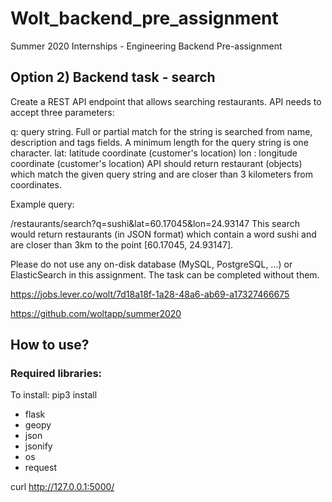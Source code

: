 # Wolt_backend_pre_assignment
Summer 2020 Internships - Engineering Backend Pre-assignment

## Option 2) Backend task - search
Create a REST API endpoint that allows searching restaurants. API needs to accept three parameters:

q: query string. Full or partial match for the string is searched from name, description and tags fields. A minimum length for the query string is one character.
lat: latitude coordinate (customer's location)
lon : longitude coordinate (customer's location)
API should return restaurant (objects) which match the given query string and are closer than 3 kilometers from coordinates.

Example query:

/restaurants/search?q=sushi&lat=60.17045&lon=24.93147
This search would return restaurants (in JSON format) which contain a word sushi and are closer than 3km to the point [60.17045, 24.93147].

Please do not use any on-disk database (MySQL, PostgreSQL, ...) or ElasticSearch in this assignment. The task can be completed without them.

https://jobs.lever.co/wolt/7d18a18f-1a28-48a6-ab69-a17327466675

https://github.com/woltapp/summer2020

## How to use?

### Required libraries:

To install: pip3 install <library>
* flask
* geopy
* json
* jsonify
* os
* request

 
 curl http://127.0.0.1:5000/
